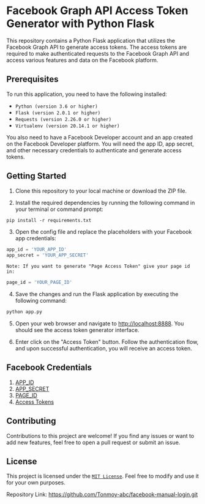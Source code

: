 # Facebook Graph API Access Token Generator with Python Flask #

This repository contains a Python Flask application that utilizes the Facebook Graph API to generate access tokens. The access tokens are required to make authenticated requests to the Facebook Graph API and access various features and data on the Facebook platform.

## Prerequisites ##

To run this application, you need to have the following installed:

- `Python (version 3.6 or higher)`
- `Flask (version 2.0.1 or higher)`
- `Requests (version 2.26.0 or higher)`
- `Virtualenv (version 20.14.1 or higher)`

You also need to have a Facebook Developer account and an app created on the Facebook Developer platform. You will need the app ID, app secret, and other necessary credentials to authenticate and generate access tokens.

## Getting Started ##

1. Clone this repository to your local machine or download the ZIP file.

2. Install the required dependencies by running the following command in your terminal or command prompt:

```markdown
pip install -r requirements.txt
```

3. Open the config file and replace the placeholders with your Facebook app credentials:


```python
app_id = 'YOUR_APP_ID'
app_secret = 'YOUR_APP_SECRET'
```

`Note: If you want to generate "Page Access Token" give your page id in:`  

```python
page_id = 'YOUR_PAGE_ID'
```  

4. Save the changes and run the Flask application by executing the following command:

```markdown
python app.py
```

5. Open your web browser and navigate to <http://localhost:8888>. You should see the access token generator interface.

6. Enter click on the "Access Token" button. Follow the authentication flow, and upon successful authentication, you will receive an access token.

## Facebook Credentials ##

1. [APP_ID][app_id]
2. [APP_SECRET][app_secret]
3. [PAGE_ID][page_id]
4. [Access Tokens][access_tokens]

## Contributing ##

Contributions to this project are welcome! If you find any issues or want to add new features, feel free to open a pull request or submit an issue.

## License ##

This project is licensed under the [`MIT License`][license]. Feel free to modify and use it for your own purposes.

Repository Link: <https://github.com/Tonmoy-abc/facebook-manual-login.git>

[app_id]:https://goldplugins.com/documentation/wp-social-pro-documentation/how-to-get-an-app-id-and-secret-key-from-facebook/
[app_secret]:https://goldplugins.com/documentation/wp-social-pro-documentation/how-to-get-an-app-id-and-secret-key-from-facebook/
[access_tokens]:https://developers.facebook.com/tools/accesstoken/
[page_id]:https://www.facebook.com/business/help/2814101678867149
[license]:https://github.com/Tonmoy-abc/facebook-manual-login/blob/main/LICENSE
